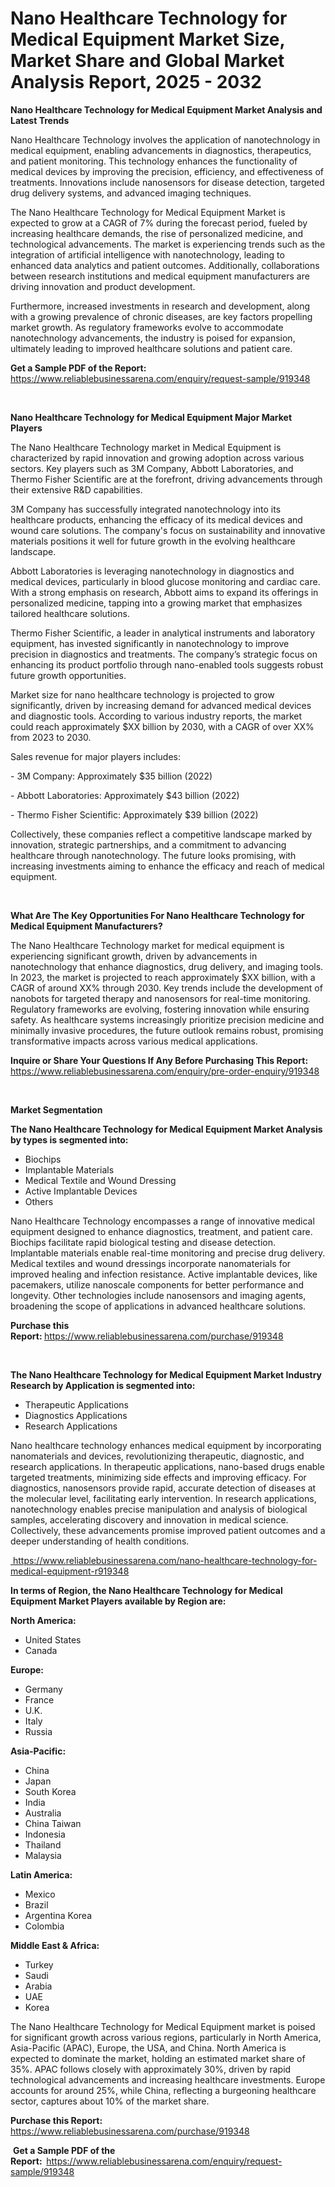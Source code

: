 <p><h1>Nano Healthcare Technology for Medical Equipment Market Size, Market Share and Global Market Analysis Report, 2025 - 2032</h1></p><p><strong>Nano Healthcare Technology for Medical Equipment Market Analysis and Latest Trends</strong></p>
<p><p>Nano Healthcare Technology involves the application of nanotechnology in medical equipment, enabling advancements in diagnostics, therapeutics, and patient monitoring. This technology enhances the functionality of medical devices by improving the precision, efficiency, and effectiveness of treatments. Innovations include nanosensors for disease detection, targeted drug delivery systems, and advanced imaging techniques.</p><p>The Nano Healthcare Technology for Medical Equipment Market is expected to grow at a CAGR of 7% during the forecast period, fueled by increasing healthcare demands, the rise of personalized medicine, and technological advancements. The market is experiencing trends such as the integration of artificial intelligence with nanotechnology, leading to enhanced data analytics and patient outcomes. Additionally, collaborations between research institutions and medical equipment manufacturers are driving innovation and product development.</p><p>Furthermore, increased investments in research and development, along with a growing prevalence of chronic diseases, are key factors propelling market growth. As regulatory frameworks evolve to accommodate nanotechnology advancements, the industry is poised for expansion, ultimately leading to improved healthcare solutions and patient care.</p></p>
<p><strong>Get a Sample PDF of the Report:&nbsp;</strong> <a href="https://www.reliablebusinessarena.com/enquiry/request-sample/919348?utm_campaign=2013&utm_medium=2&utm_source=Github&utm_content=ia&utm_term=18042025&utm_id=nano-healthcare-technology-for-medical-equipment">https://www.reliablebusinessarena.com/enquiry/request-sample/919348</a></p>
<p>&nbsp;</p>
<p><strong>Nano Healthcare Technology for Medical Equipment Major Market Players</strong></p>
<p><p>The Nano Healthcare Technology market in Medical Equipment is characterized by rapid innovation and growing adoption across various sectors. Key players such as 3M Company, Abbott Laboratories, and Thermo Fisher Scientific are at the forefront, driving advancements through their extensive R&D capabilities.</p><p>3M Company has successfully integrated nanotechnology into its healthcare products, enhancing the efficacy of its medical devices and wound care solutions. The company's focus on sustainability and innovative materials positions it well for future growth in the evolving healthcare landscape.</p><p>Abbott Laboratories is leveraging nanotechnology in diagnostics and medical devices, particularly in blood glucose monitoring and cardiac care. With a strong emphasis on research, Abbott aims to expand its offerings in personalized medicine, tapping into a growing market that emphasizes tailored healthcare solutions.</p><p>Thermo Fisher Scientific, a leader in analytical instruments and laboratory equipment, has invested significantly in nanotechnology to improve precision in diagnostics and treatments. The company’s strategic focus on enhancing its product portfolio through nano-enabled tools suggests robust future growth opportunities.</p><p>Market size for nano healthcare technology is projected to grow significantly, driven by increasing demand for advanced medical devices and diagnostic tools. According to various industry reports, the market could reach approximately $XX billion by 2030, with a CAGR of over XX% from 2023 to 2030.</p><p>Sales revenue for major players includes:</p><p>- 3M Company: Approximately $35 billion (2022)</p><p>- Abbott Laboratories: Approximately $43 billion (2022)</p><p>- Thermo Fisher Scientific: Approximately $39 billion (2022)</p><p>Collectively, these companies reflect a competitive landscape marked by innovation, strategic partnerships, and a commitment to advancing healthcare through nanotechnology. The future looks promising, with increasing investments aiming to enhance the efficacy and reach of medical equipment.</p></p>
<p>&nbsp;</p>
<p><strong>What Are The Key Opportunities For Nano Healthcare Technology for Medical Equipment Manufacturers?</strong></p>
<p><p>The Nano Healthcare Technology market for medical equipment is experiencing significant growth, driven by advancements in nanotechnology that enhance diagnostics, drug delivery, and imaging tools. In 2023, the market is projected to reach approximately $XX billion, with a CAGR of around XX% through 2030. Key trends include the development of nanobots for targeted therapy and nanosensors for real-time monitoring. Regulatory frameworks are evolving, fostering innovation while ensuring safety. As healthcare systems increasingly prioritize precision medicine and minimally invasive procedures, the future outlook remains robust, promising transformative impacts across various medical applications.</p></p>
<p><strong>Inquire or Share Your Questions If Any Before Purchasing This Report:</strong> <a href="https://www.reliablebusinessarena.com/enquiry/pre-order-enquiry/919348?utm_campaign=2013&utm_medium=2&utm_source=Github&utm_content=ia&utm_term=18042025&utm_id=nano-healthcare-technology-for-medical-equipment">https://www.reliablebusinessarena.com/enquiry/pre-order-enquiry/919348</a></p>
<p>&nbsp;</p>
<p><strong>Market Segmentation</strong></p>
<p><strong>The Nano Healthcare Technology for Medical Equipment Market Analysis by types is segmented into:</strong></p>
<p><ul><li>Biochips</li><li>Implantable Materials</li><li>Medical Textile and Wound Dressing</li><li>Active Implantable Devices</li><li>Others</li></ul></p>
<p><p>Nano Healthcare Technology encompasses a range of innovative medical equipment designed to enhance diagnostics, treatment, and patient care. Biochips facilitate rapid biological testing and disease detection. Implantable materials enable real-time monitoring and precise drug delivery. Medical textiles and wound dressings incorporate nanomaterials for improved healing and infection resistance. Active implantable devices, like pacemakers, utilize nanoscale components for better performance and longevity. Other technologies include nanosensors and imaging agents, broadening the scope of applications in advanced healthcare solutions.</p></p>
<p><strong>Purchase this Report:&nbsp;</strong><a href="https://www.reliablebusinessarena.com/purchase/919348?utm_campaign=2013&utm_medium=2&utm_source=Github&utm_content=ia&utm_term=18042025&utm_id=nano-healthcare-technology-for-medical-equipment">https://www.reliablebusinessarena.com/purchase/919348</a></p>
<p>&nbsp;</p>
<p><strong>The Nano Healthcare Technology for Medical Equipment Market Industry Research by Application is segmented into:</strong></p>
<p><ul><li>Therapeutic Applications</li><li>Diagnostics Applications</li><li>Research Applications</li></ul></p>
<p><p>Nano healthcare technology enhances medical equipment by incorporating nanomaterials and devices, revolutionizing therapeutic, diagnostic, and research applications. In therapeutic applications, nano-based drugs enable targeted treatments, minimizing side effects and improving efficacy. For diagnostics, nanosensors provide rapid, accurate detection of diseases at the molecular level, facilitating early intervention. In research applications, nanotechnology enables precise manipulation and analysis of biological samples, accelerating discovery and innovation in medical science. Collectively, these advancements promise improved patient outcomes and a deeper understanding of health conditions.</p></p>
<p><a href="https://www.reliablebusinessarena.com/nano-healthcare-technology-for-medical-equipment-r919348?utm_campaign=2013&utm_medium=2&utm_source=Github&utm_content=ia&utm_term=18042025&utm_id=nano-healthcare-technology-for-medical-equipment">&nbsp;https://www.reliablebusinessarena.com/nano-healthcare-technology-for-medical-equipment-r919348</a></p>
<p><strong>In terms of Region, the Nano Healthcare Technology for Medical Equipment Market Players available by Region are:</strong></p>
<p>
    <p> <strong> North America: </strong>
        <ul>
            <li>United States</li>
            <li>Canada</li>
        </ul>
        </p> 
    <p> <strong> Europe: </strong>
        <ul>
            <li>Germany</li>
            <li>France</li>
            <li>U.K.</li>
            <li>Italy</li>
            <li>Russia</li>
        </ul>
        </p> 
    <p> <strong> Asia-Pacific: </strong>
        <ul>
            <li>China</li>
            <li>Japan</li>
            <li>South Korea</li>
            <li>India</li>
            <li>Australia</li>
            <li>China Taiwan</li>
            <li>Indonesia</li>
            <li>Thailand</li>
            <li>Malaysia</li>
        </ul>
        </p> 
    <p> <strong> Latin America: </strong>
        <ul>
            <li>Mexico</li>
            <li>Brazil</li>
            <li>Argentina Korea</li>
            <li>Colombia</li>
        </ul>
        </p> 
    <p> <strong> Middle East & Africa: </strong>
        <ul>
            <li>Turkey</li>
            <li>Saudi</li>
            <li>Arabia</li>
            <li>UAE</li>
            <li>Korea</li>
        </ul>
    </p>
    </p>
<p><p>The Nano Healthcare Technology for Medical Equipment market is poised for significant growth across various regions, particularly in North America, Asia-Pacific (APAC), Europe, the USA, and China. North America is expected to dominate the market, holding an estimated market share of 35%. APAC follows closely with approximately 30%, driven by rapid technological advancements and increasing healthcare investments. Europe accounts for around 25%, while China, reflecting a burgeoning healthcare sector, captures about 10% of the market share.</p></p>
<p><strong>Purchase this Report: </strong><a href="https://www.reliablebusinessarena.com/purchase/919348?utm_campaign=2013&utm_medium=2&utm_source=Github&utm_content=ia&utm_term=18042025&utm_id=nano-healthcare-technology-for-medical-equipment">https://www.reliablebusinessarena.com/purchase/919348</a></p>
<p>&nbsp;<strong>Get a Sample PDF of the Report:&nbsp;&nbsp;</strong><a href="https://www.reliablebusinessarena.com/enquiry/request-sample/919348?utm_campaign=2013&utm_medium=2&utm_source=Github&utm_content=ia&utm_term=18042025&utm_id=nano-healthcare-technology-for-medical-equipment">https://www.reliablebusinessarena.com/enquiry/request-sample/919348</a></p>
<p><strong></strong></p>
<p><p></p><p></p><p></p></p>